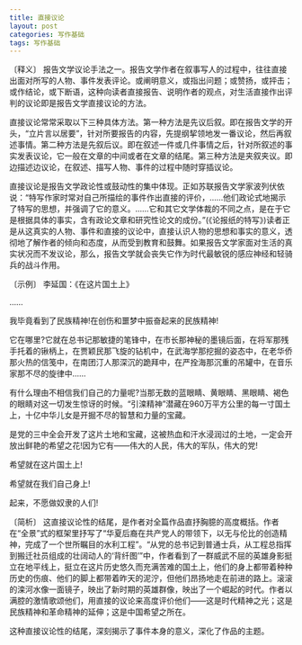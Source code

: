 ```yaml
---
title: 直接议论
layout: post
categories: 写作基础
tags: 写作基础
---
```


〔释义〕 报告文学议论手法之一。报告文学作者在叙事写人的过程中，往往直接出面对所写的人物、事件发表评论。或阐明意义，或指出问题；或赞扬，或抨击；或作结论，或下断语，这种向读者直接报告、说明作者的观点，对生活直接作出评判的议论即是报告文学直接议论的方法。

直接议论常常采取以下三种具体方法。第一种方法是先议后叙。即在报告文学的开头，“立片言以居要”，针对所要报告的内容，先提纲挈领地发一番议论，然后再叙述事情。第二种方法是先叙后议。即在叙述一件或几件事情之后，针对所叙述的事实发表议论，它一般在文章的中间或者在文章的结尾。第三种方法是夹叙夹议。即边描述边议论，在叙述、描写人物、事件的过程中随时穿插议论。

直接议论是报告文学政论性或鼓动性的集中体现。正如苏联报告文学家波列伏依说：“特写作家时常对自己所描绘的事件作出直接的评价，……他们政论式地揭示了特写的思想，并强调了它的意义。……它和其它文学体裁的不同之点，是在于它是根据具体的事实，含有政论文章和研究性论文的成份。”(《论报纸的特写》)读者正是从这真实的人物、事件和直接的议论中，直接认识人物的思想和事实的意义，透彻地了解作者的倾向和态度，从而受到教育和鼓舞。如果报告文学家面对生活的真实状况而不发议论，那么，报告文学就会丧失它作为时代最敏锐的感应神经和轻骑兵的战斗作用。

〔示例〕 李延国：《在这片国土上》

……

我毕竟看到了民族精神!在创伤和噩梦中振奋起来的民族精神!

它在哪里?它就在总书记那敏捷的笔锋中，在市长那神秘的墨镜后面，在将军那残手托着的锹柄上，在贾颖民那飞旋的钻机中，在武海学那挖掘的姿态中，在老华侨那火热的信笺中，在南团汀人那深沉的跪拜中，在严拴海那沉重的吊罐中，在音乐家那不尽的旋律中……

有什么理由不相信我们自己的力量呢?当那无数的蓝眼睛、黄眼睛、黑眼睛、褐色的眼睛对这一切发生惊讶的时候。“引滦精神”潜藏在960万平方公里的每一寸国土上，十亿中华儿女是开掘不尽的智慧和力量的宝藏。

是党的三中全会开发了这片土地和宝藏，这被热血和汗水浸润过的土地，一定会开放出鲜艳的希望之花!因为它有——伟大的人民，伟大的军队，伟大的党!

希望就在这片国土上!

希望就在我们自己身上!

起来，不愿做奴隶的人们!

〔简析〕 这直接议论性的结尾，是作者对全篇作品直抒胸臆的高度概括。作者在“全景”式的框架里抒写了“华夏后裔在共产党人的带领下，以无与伦比的创造精神，完成了一个世所瞩目的水利工程”。“从党的总书记到普通士兵，从工程总指挥到搬迁社员组成的壮阔动人的‘背纤图’”中，作者看到了一群威武不屈的英雄身影挺立在地平线上，挺立在这片历史悠久而充满苦难的国土上，他们的身上都带着种种历史的伤痕、他们的脚上都带着昨天的泥泞，但他们昂扬地走在前进的路上。滚滚的滦河水像一面镜子，映出了新时期的英雄群像，映出了一个崛起的时代。作者以满腔的激情歌颂他们，用直接的议论来高度评价他们——这是时代精神之光；这是民族精神和革命精神的延伸；这是中国希望之所在。

这种直接议论性的结尾，深刻揭示了事件本身的意义，深化了作品的主题。 